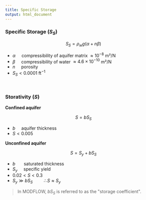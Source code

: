 ```yaml
---
title: Specific Storage
output: html_document
---
```


### Specific Storage $(S_S)$

$$ S_S = \rho_w g(\alpha+n\beta) $$

- $\alpha$ &nbsp;&nbsp;&nbsp; compressibility of aquifer matrix $\approx 10^{-8}$ m²/N
- $\beta$ &nbsp;&nbsp;&nbsp; compressibility of water $\approx 4.6\times10^{-10}$ m²/N
- $n$ &nbsp;&nbsp;&nbsp; porosity
- $S_S < 0.0001 \text{ ft}^{-1}$


<br>

### Storativity $(S)$

**Confined aquifer**

$$ S = bS_S $$

- $b$ &nbsp;&nbsp;&nbsp; aquifer thickness
- $S<0.005$

**Unconfined aquifer**

$$ S = S_y + bS_S $$

- $b$ &nbsp;&nbsp;&nbsp;&nbsp;&nbsp; saturated thickness
- $S_y$  &nbsp;&nbsp;&nbsp; specific yield
- $0.02 < S < 0.3$
- $S_y \gg bS_S$ $\qquad\therefore S\approx S_y$

> In MODFLOW, $bS_S$ is referred to as the "storage coefficient".